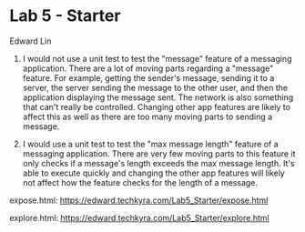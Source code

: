 # Lab 5 - Starter
Edward Lin

1. I would not use a unit test to test the "message" feature of a messaging application. There are a lot of moving parts regarding a "message" feature. For example, getting the sender's message, sending it to a server, the server sending the message to the other user, and then the application displaying the message sent. The network is also something that can't really be controlled. Changing other app features are likely to affect this as well as there are too many moving parts to sending a message.

2. I would use a unit test to test the "max message length" feature of a messaging application. There are very few moving parts to this feature it only checks if a message's length exceeds the max message length. It's able to execute quickly and changing the other app features will likely not affect how the feature checks for the length of a message.

expose.html: https://edward.techkyra.com/Lab5_Starter/expose.html

explore.html: https://edward.techkyra.com/Lab5_Starter/explore.html
